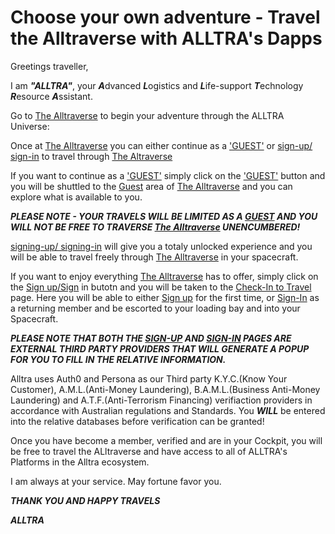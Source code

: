 # Choose your own adventure - Travel the Alltraverse with ALLTRA's Dapps

Greetings traveller, 

I am ***"ALLTRA"***, your ***A***dvanced ***L***ogistics and ***L***ife-support ***T***echnology ***R***esource ***A***ssistant. 

   Go to [The Alltraverse](https://www.alltraverse.com/) to begin your adventure through the ALLTRA Universe:

   Once at [The Alltraverse](https://www.alltraverse.com/) you can either continue as a ['GUEST'](https://www.alltraverse.com/guest) or [sign-up/ sign-in](https://www.alltraverse.com/check-in) to travel through [The Altraverse](https://www.alltraverse.com/)

   If you want to continue as a ['GUEST'](https://www.alltraverse.com/guest) simply click on the ['GUEST'](https://www.alltraverse.com/guest) button and you will be shuttled to the [Guest](https://www.alltraverse.com/guest) area of [The Alltraverse](https://www.alltraverse.com/) and you can explore what is available to you.
   
   ***PLEASE NOTE - YOUR TRAVELS WILL BE LIMITED AS A [GUEST](https://www.alltraverse.com/guest) AND YOU WILL NOT BE FREE TO TRAVERSE [The Alltraverse](https://www.alltraverse.com/) UNENCUMBERED!*** 
   
   [signing-up/ signing-in](https://www.alltraverse.com/check-in) will give you a totaly unlocked experience and you will be able to travel freely through [The Alltraverse](https://www.alltraverse.com/) in your spacecraft.

   If you want to enjoy everything [The Alltraverse](https://www.alltraverse.com/) has to offer, simply click on the [Sign up/Sign](https://www.alltraverse.com/check-in) in butotn and you will be taken to the [Check-In to Travel](https://www.alltraverse.com/check-in) page. Here you will be able to either [Sign up](https://www.alltraverse.com/create-account) for the first time, or [Sign-In](https://www.alltraverse.com/check-in) as a returning member and be escorted to your loading bay and into your Spacecraft.
   
   ***PLEASE NOTE THAT BOTH THE [SIGN-UP](https://www.alltraverse.com/create-account) AND [SIGN-IN](https://www.alltraverse.com/check-in) PAGES ARE EXTERNAL THIRD PARTY PROVIDERS THAT WILL GENERATE A POPUP FOR YOU TO FILL IN THE RELATIVE INFORMATION.*** 
   
   Alltra uses Auth0 and Persona as our Third party K.Y.C.(Know Your Customer), A.M.L.(Anti-Money Laundering), B.A.M.L.(Business Anti-Money Laundering) and A.T.F.(Anti-Terrorism Financing) verifiaction providers in accordance with Australian regulations and Standards. 
   You ***WILL*** be entered into the relative databases before verification can be granted!

   Once you have become a member, verified and are in your Cockpit, you will be free to travel the ALltraverse and have access to all of ALLTRA's Platforms in the Alltra ecosystem.

   I am always at your service.
   May fortune favor you.

   ***THANK YOU AND HAPPY TRAVELS***

***ALLTRA***   

